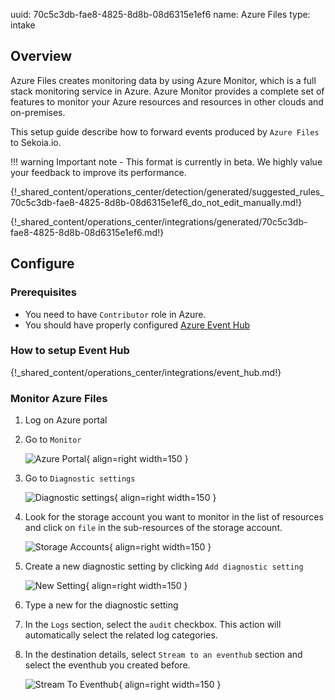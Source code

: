 uuid: 70c5c3db-fae8-4825-8d8b-08d6315e1ef6
name: Azure Files
type: intake

## Overview

Azure Files creates monitoring data by using Azure Monitor, which is a full stack monitoring service in Azure.
Azure Monitor provides a complete set of features to monitor your Azure resources and resources in other clouds and on-premises.

This setup guide describe how to forward events produced by `Azure Files` to Sekoia.io.

!!! warning
    Important note - This format is currently in beta. We highly value your feedback to improve its performance.
    
{!_shared_content/operations_center/detection/generated/suggested_rules_70c5c3db-fae8-4825-8d8b-08d6315e1ef6_do_not_edit_manually.md!}

{!_shared_content/operations_center/integrations/generated/70c5c3db-fae8-4825-8d8b-08d6315e1ef6.md!}

## Configure

### Prerequisites

- You need to have `Contributor` role in Azure.
- You should have properly configured [Azure Event Hub](https://docs.microsoft.com/en-us/azure/event-hubs/event-hubs-create)

### How to setup Event Hub
 
{!_shared_content/operations_center/integrations/event_hub.md!}

### Monitor Azure Files

1. Log on Azure portal
2. Go to `Monitor` 
    
   ![Azure Portal](/assets/playbooks/library/azurefiles/azure_portal.png){ align=right width=150 }

3. Go to `Diagnostic settings`

   ![Diagnostic settings](/assets/playbooks/library/azurefiles/diagnostic_settings.png){ align=right width=150 }

4. Look for the storage account you want to monitor in the list of resources and click on `file` in the sub-resources of the storage account.

   ![Storage Accounts](/assets/playbooks/library/azurefiles/storage_accounts.png){ align=right width=150 }

5. Create a new diagnostic setting by clicking `Add diagnostic setting`
   
   ![New Setting](/assets/playbooks/library/azurefiles/new_setting.png){ align=right width=150 }

6. Type a new for the diagnostic setting
7. In the `Logs` section, select the `audit` checkbox. This action will automatically select the related log categories.
8. In the destination details, select `Stream to an eventhub` section and select the eventhub you created before.

   ![Stream To Eventhub](/assets/playbooks/library/azurefiles/stream_to_eventhub.png){ align=right width=150 }
